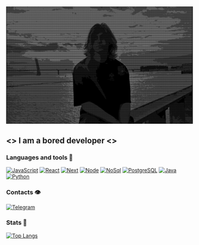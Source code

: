 [![Header](https://github.com/Oleg-cmd/oleg-cmd/blob/main/assets/image.png)](https://t.me/OlegSelanta)

## <> I am a bored developer <>

### Languages and tools 🎯

[![JavaScript](https://img.shields.io/badge/JavaScript-090909?style=for-the-badge&logo=JavaScript)](https://ru.wikipedia.org/wiki/JavaScript)
[![React](https://img.shields.io/badge/React-090909?style=for-the-badge&logo=react)](https://reactjs.org/)
[![Next](https://img.shields.io/badge/Next-090909?style=for-the-badge&logo=next.js)](https://nextjs.org/)
[![Node](https://img.shields.io/badge/NodeJS-090909?style=for-the-badge&logo=node.js)](https://nodejs.org/en/)
[![NoSql](https://img.shields.io/badge/NoSql-090909?style=for-the-badge&logo=mongodb)](https://www.mongodb.com/)
[![PostgreSQL](https://img.shields.io/badge/PostgreSQL-090909?style=for-the-badge&logo=PostgreSQL)](https://www.postgresql.org/)
[![Java](https://img.shields.io/badge/Java-ED8B00?style=for-the-badge&logo=openjdk&logoColor=white)](https://www.java.com/en/)
[![Python](https://img.shields.io/badge/Python-090909?style=for-the-badge&logo=python)](https://www.python.org/)

### Contacts 👁

[![Telegram](https://img.shields.io/badge/Telegram-090909?style=for-the-badge&logo=Telegram)](https://t.me/olevegic)

### Stats 🌚

[![Top Langs](https://github-readme-stats.vercel.app/api/top-langs/?username=oleg-cmd&exclude_repo=github-readme-stats,anuraghazra.github.io)](https://github.com/Oleg-cmd?tab=repositories)
